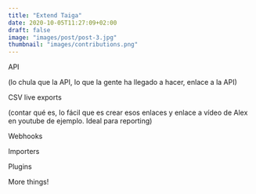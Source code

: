 ```yaml
---
title: "Extend Taiga"
date: 2020-10-05T11:27:09+02:00
draft: false
image: "images/post/post-3.jpg"
thumbnail: "images/contributions.png"
---
```


API

(lo chula que la API, lo que la gente ha llegado a hacer, enlace a la API)

CSV live exports

(contar qué es, lo fácil que es crear esos enlaces y enlace a vídeo de Alex en youtube de ejemplo. Ideal para reporting)

Webhooks

Importers

Plugins

More things!
